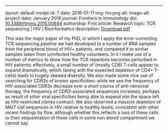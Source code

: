 ---
layout: default
modal-id: 7
date: 2016-01-11
img: hiv.png
alt: image-alt
project-date: January 2016
journal: Frontiers in Immunology
doi: <a href="http://dx.doi.org/10.3389/fimmu.2015.00644">10.3389/fimmu.2015.00644</a>
authorship: First
article: Research
topic: TCR sequencing | HIV | Bioinformatics
description: <a href="https://github.com/JamieHeather/JamieHeather.github.io/raw/master/_pdfs/Heather_2016_FrontImmuno_HIV_TCRs.pdf">Download pdf</a><p>This was the major paper of my PhD, in which I apply the error-correcting TCR sequencing pipeline we had developed to a number of RNA samples from the peripheral blood of HIV+ patients, and compared it to similar samples taken from uninfected healthy volunteers. In it I make use of a number of metrics to show how the TCR repertoire becomes perturbed in HIV patients: effectively, a small number of (mostly CD8) T-cells appear to expand dramatically, which (along with the expected depletion of CD4+ T-cells) leads to hugely skewed diversity. We also made some nice use of searching for CDR3s of known specificities: while we see the frequency of HIV-associated CDR3s decrease over a short course of anti-retroviral therapy, the frequency of CDR3-associated sequences increases, perhaps as result of other viral specificities being able to expand into the space left as HIV-restricted clones contract. We also observed a massive depletion of MAIT cell sequences in HIV relative to healthy levels, consistent with other recent findings by flow, although whether this reflects a loss of these cells or their sequestration of these cells in some non-blood compartment we cannot say.